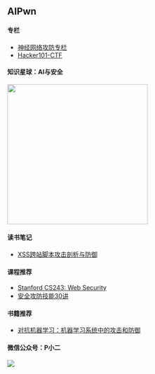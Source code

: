 ## AIPwn


#### 专栏

- [神经网络攻防专栏](http://aipwn.org/HackingNeuralNetworks/)
- [Hacker101-CTF](https://aipwn.org/Hacker101-CTF/)


#### 知识星球：AI与安全

<img src="https://tva1.sinaimg.cn/large/00831rSTly1gd2rz37tjnj30ku0sc3zu.jpg" width="320px" height="320px">

#### 读书笔记

- [XSS跨站脚本攻击剖析与防御](https://mp.weixin.qq.com/s/R12EvAyk2NByYsOH30AuOA)


#### 课程推荐

- [Stanford CS243: Web Security](https://web.stanford.edu/class/cs253/)
- [安全攻防技能30讲](http://gk.link/a/10gYl)



#### 书籍推荐

- [对抗机器学习：机器学习系统中的攻击和防御](https://www.zhihu.com/pub/book/119686150/)


#### 微信公众号：P小二

![](https://tva1.sinaimg.cn/large/00831rSTly1gd2rzrc1l6j30by0bymxy.jpg)
